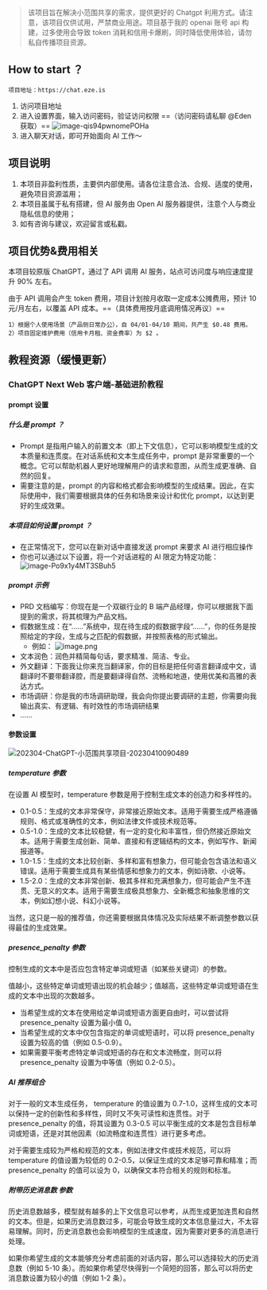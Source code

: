> 该项目旨在解决小范围共享的需求，提供更好的 Chatgpt 利用方式。请注意，该项目仅供试用，严禁商业用途。项目基于我的 openai 账号 api 构建，过多使用会导致 token 消耗和信用卡爆刷，同时降低使用体验，请勿私自传播项目资源。

## How to start ？

```
项目地址：https://chat.eze.is
```

1. 访问项目地址
2. 进入设置界面，输入访问密码，验证访问权限 ==（访问密码请私聊 @Eden 获取）==
   ![image-qis94pwnomePOHa](https://s2.loli.net/2023/04/10/KqctWpYo6PRVz1b.png)
3. 进入聊天对话，即可开始面向 AI 工作～

## 项目说明

1. 本项目非盈利性质，主要供内部使用。请各位注意合法、合规、适度的使用，避免项目资源滥用；
2. 本项目虽属于私有搭建，但 AI 服务由 Open AI 服务器提供，注意个人与商业隐私信息的使用；
3. 如有咨询与建议，欢迎留言或私戳。

## 项目优势&费用相关

本项目较原版 ChatGPT，通过了 API 调用 AI 服务，站点可访问度与响应速度提升 90% 左右。

由于 API 调用会产生 token 费用，项目计划按月收取一定成本公摊费用，预计 10 元/月左右，以覆盖 API 成本。==（具体费用按月底调用情况再议）==

```
1）根据个人使用场景（产品侧日常办公），自 04/01-04/10 期间，共产生 $0.48 费用。
2）项目固定维护费用（信用卡月租、资金费率）为 $2 。 
```

## 教程资源（缓慢更新）

### ChatGPT Next Web 客户端-基础进阶教程

#### prompt 设置

##### 什么是 prompt ？

- Prompt 是指用户输入的前置文本（即上下文信息），它可以影响模型生成的文本质量和连贯度。在对话系统和文本生成任务中，prompt 是非常重要的一个概念。它可以帮助机器人更好地理解用户的请求和意图，从而生成更准确、自然的回复。
- 需要注意的是，prompt 的内容和格式都会影响模型的生成结果。因此，在实际使用中，我们需要根据具体的任务和场景来设计和优化 prompt，以达到更好的生成效果。

##### 本项目如何设置 prompt ？

- 在正常情况下，您可以在新对话中直接发送 prompt 来要求 AI 进行相应操作
- 你也可以通过以下设置，将一个对话进程的 AI 限定为特定功能：
  ![image-Po9x1y4MT3SBuh5](https://s2.loli.net/2023/04/10/ixS9qtABXsM7F2G.png)

##### prompt 示例

- PRD 文档编写：你现在是一个双碳行业的 B 端产品经理，你可以根据我下面提到的需求，将其梳理为产品文档。
- 假数据生成：在“……”系统中，现在待生成的假数据字段“……”，你的任务是按照给定的字段，生成与之匹配的假数据，并按照表格的形式输出。
    - 例如：
      ![image.png](https://s2.loli.net/2023/04/10/UdV6sZCMk72Ygwr.png)
- 文本润色：润色并精简每句话，要求精准、简洁、专业。
- 外文翻译：下面我让你来充当翻译家，你的目标是把任何语言翻译成中文，请翻译时不要带翻译腔，而是要翻译得自然、流畅和地道，使用优美和高雅的表达方式。
- 市场调研：你是我的市场调研助理，我会向你提出要调研的主题，你需要向我输出真实、有逻辑、有时效性的市场调研结果
- ……

#### 参数设置

![202304-ChatGPT-小范围共享项目-20230410090489](https://s2.loli.net/2023/04/10/G3qU9MSRo5WXVAh.png)

##### temperature 参数

在设置 AI 模型时，temperature 参数是用于控制生成文本的创造力和多样性的。

-   0.1-0.5：生成的文本非常保守，非常接近原始文本。适用于需要生成严格遵循规则、格式或准确性的文本，例如法律文件或技术规范等。
-   0.5-1.0：生成的文本比较稳健，有一定的变化和丰富性，但仍然接近原始文本。适用于需要生成创新、简单、直接和有逻辑结构的文本，例如写作、新闻报道等。
-   1.0-1.5：生成的文本比较创新、多样和富有想象力，但可能会包含语法和语义错误。适用于需要生成具有某些情感和想象力的文本，例如诗歌、小说等。
-   1.5-2.0：生成的文本非常创新、极其多样和充满想象力，但可能会产生不连贯、无意义的文本。适用于需要生成极具想象力、全新概念和抽象思维的文本，例如幻想小说、科幻小说等。

当然，这只是一般的推荐值，你还需要根据具体情况及实际结果不断调整参数以获得最佳的生成效果。

##### presence_penalty 参数

控制生成的文本中是否应包含特定单词或短语（如某些关键词）的参数。

值越小，这些特定单词或短语出现的机会越少；值越高，这些特定单词或短语在生成的文本中出现的次数越多。

-   当希望生成的文本在使用给定单词或短语方面更自由时，可以尝试将 presence_penalty 设置为最小值 0。
-   当希望生成的文本中仅包含指定的单词或短语时，可以将 presence_penalty 设置为较高的值（例如 0.5-0.9）。
-   如果需要平衡考虑特定单词或短语的存在和文本流畅度，则可以将 presence_penalty 设置为中等值（例如 0.2-0.5）。

##### AI 推荐组合

对于一般的文本生成任务， temperature 的值设置为 0.7-1.0，这样生成的文本可以保持一定的创新性和多样性，同时又不失可读性和连贯性。对于 presence_penalty 的值，将其设置为 0.3-0.5 可以平衡生成的文本是包含目标单词或短语，还是对其他因素（如流畅度和连贯性）进行更多考虑。

对于需要生成较为严格和规范的文本，例如法律文件或技术规范，可以将 temperature 的值设置为较低的 0.2-0.5，以保证生成的文本足够可靠和精准；而 presence_penalty 的值可以设为 0，以确保文本符合相关的规则和标准。

##### 附带历史消息数 参数

历史消息数越多，模型就有越多的上下文信息可以参考，从而生成更加连贯和自然的文本。但是，如果历史消息数过多，可能会导致生成的文本信息量过大，不太容易理解。同时，历史消息数也会影响模型的生成速度，因为需要对更多的消息进行处理。

如果你希望生成的文本能够充分考虑前面的对话内容，那么可以选择较大的历史消息数（例如 5-10 条）。而如果你希望尽快得到一个简短的回答，那么可以将历史消息数设置为较小的值（例如 1-2 条）。